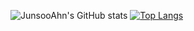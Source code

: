 
![JunsooAhn's GitHub stats](https://github-readme-stats.vercel.app/api?username=JunsooAhn&count_private=true)
[![Top Langs](https://github-readme-stats.vercel.app/api/top-langs/?username=JunsooAhn)](https://github.com/anuraghazra/github-readme-stats)
